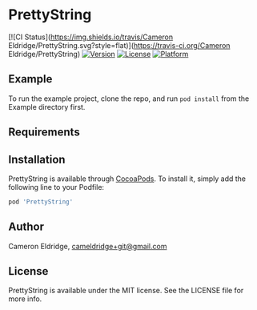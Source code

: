 # PrettyString

[![CI Status](https://img.shields.io/travis/Cameron Eldridge/PrettyString.svg?style=flat)](https://travis-ci.org/Cameron Eldridge/PrettyString)
[![Version](https://img.shields.io/cocoapods/v/PrettyString.svg?style=flat)](https://cocoapods.org/pods/PrettyString)
[![License](https://img.shields.io/cocoapods/l/PrettyString.svg?style=flat)](https://cocoapods.org/pods/PrettyString)
[![Platform](https://img.shields.io/cocoapods/p/PrettyString.svg?style=flat)](https://cocoapods.org/pods/PrettyString)

## Example

To run the example project, clone the repo, and run `pod install` from the Example directory first.

## Requirements

## Installation

PrettyString is available through [CocoaPods](https://cocoapods.org). To install
it, simply add the following line to your Podfile:

```ruby
pod 'PrettyString'
```

## Author

Cameron Eldridge, cameldridge+git@gmail.com

## License

PrettyString is available under the MIT license. See the LICENSE file for more info.

